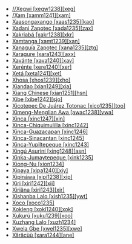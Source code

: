 - [//Xegwi [xegw1238][xeg]](tree/tuuu1241/kwii1241/xegw1238/xegw1238.ini)
- [/Xam [xamm1241][xam]](tree/tuuu1241/kwii1241/xamm1241/xamm1241.ini)
- [Xaasongaxango [xaas1235][kao]](tree/mand1469/west2780/mand1431/cent2047/mand1432/mand1433/mand1434/mand1435/west2499/xaso1239/xaas1235/xaas1235.ini)
- [Xadani Zapotec [xada1235][zax]](tree/otom1299/east2557/popo1292/zapo1436/zapo1437/nucl1765/core1259/sout3003/xada1235/xada1235.ini)
- [Xakriabá [xakr1238][xkr]](tree/nucl1710/jeee1236/jece1235/xakr1238/xakr1238.ini)
- [Xamtanga [xamt1239][xan]](tree/afro1255/cush1243/cent2193/nort3158/nort3163/xamt1239/xamt1239.ini)
- [Xanaguía Zapotec [xana1235][ztg]](tree/otom1299/east2557/popo1292/zapo1436/zapo1437/nucl1765/core1259/sout3003/xana1235/xana1235.ini)
- [Xaragure [xara1243][axx]](tree/aust1307/nucl1752/mala1545/cent2237/east2712/ocea1241/sout3173/newc1243/sout3189/xara1243/xara1243.ini)
- [Xavánte [xava1240][xav]](tree/nucl1710/jeee1236/jece1235/xava1240/xava1240.ini)
- [Xerénte [xere1240][xer]](tree/nucl1710/jeee1236/jece1235/xere1240/xere1240.ini)
- [Xetá [xeta1241][xet]](tree/tupi1275/mawe1252/awet1245/tupi1276/tupi1277/xeta1241/xeta1241.ini)
- [Xhosa [xhos1239][xho]](tree/atla1278/volt1241/benu1247/bant1294/sout3152/narr1281/east2731/sout3180/ngun1275/ngun1276/ngun1267/zulu1251/xhos1239/xhos1239.ini)
- [Xiandao [xian1249][xia]](tree/book1242/xian1249/xian1249.ini)
- [Xiang Chinese [xian1251][hsn]](tree/sino1245/sini1245/clas1255/midd1354/xian1251/xian1251.ini)
- [Xibe [xibe1242][sjo]](tree/tung1282/manc1250/manc1251/xibe1242/xibe1242.ini)
- [Xicotepec De Juárez Totonac [xico1235][too]](tree/toto1251/toto1252/cent1397/nort3265/xico1235/xico1235.ini)
- [Ximeng-Menglian Awa [awac1238][vwa]](tree/aust1305/khas1273/pala1352/east2331/waic1245/wala1271/waaa1245/awac1238/awac1238.ini)
- [Xinca [xinc1247][xin]](tree/book1242/xinc1247/xinc1247.ini)
- [Xinca-Chiquimulilla [xinc1242]](tree/xinc1237/xinc1244/xinc1242/xinc1242.ini)
- [Xinca-Guazacapan [xinc1246]](tree/xinc1237/xinc1246/xinc1246.ini)
- [Xinca-Sinacantan [xinc1245]](tree/xinc1237/unun9938/xinc1245/xinc1245.ini)
- [Xinca-Yupiltepeque [xinc1243]](tree/xinc1237/xinc1243/xinc1243.ini)
- [Xingú Asuriní [xing1248][asn]](tree/tupi1275/mawe1252/awet1245/tupi1276/subg1264/xing1248/xing1248.ini)
- [Xinka-Jumaytepeque [xink1235]](tree/xinc1237/xinc1244/xink1235/xink1235.ini)
- [Xiong-Nu [xion1234]](tree/uncl1493/xion1234/xion1234.ini)
- [Xipaya [xipa1240][xiy]](tree/tupi1275/yuru1262/xipa1240/xipa1240.ini)
- [Xipináwa [xipi1238][xip]](tree/unat1236/pano1260/xipi1238/xipi1238.ini)
- [Xiri [xiri1242][xii]](tree/khoe1240/khoe1241/khoe1242/sout3214/xiri1242/xiri1242.ini)
- [Xiriâna [xiri1243][xir]](tree/araw1281/nort2990/negr1239/bahu1238/xiri1243/xiri1243.ini)
- [Xishanba Lalo [xish1235][ywt]](tree/sino1245/burm1265/lolo1265/lolo1267/nili1235/liso1234/nucl1734/lisu1252/lalu1234/lalo1240/grea1292/core1258/cent2297/xish1235/xish1235.ini)
- [Xoco [xoco1235]](tree/uncl1493/xoco1235/xoco1235.ini)
- [Xokleng [xokl1240][xok]](tree/nucl1710/jeee1236/jeme1246/kain1270/xokl1240/xokl1240.ini)
- [Xukurú [xuku1239][xoo]](tree/xuku1239/xuku1239.ini)
- [Xuzhang Lalo [xuzh1234]](tree/sino1245/burm1265/lolo1265/lolo1267/nili1235/liso1234/nucl1734/lisu1252/lalu1234/lalo1240/grea1292/xuzh1234/xuzh1234.ini)
- [Xwela Gbe [xwel1235][xwe]](tree/atla1278/volt1241/kwav1236/gbee1241/east2711/xwel1235/xwel1235.ini)
- [Xârâcùù [xara1244][ane]](tree/aust1307/nucl1752/mala1545/cent2237/east2712/ocea1241/sout3173/newc1243/sout3189/xara1244/xara1244.ini)
